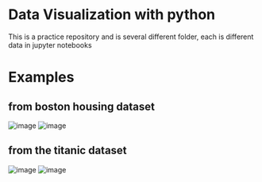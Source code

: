 # Data Visualization with python
This is a practice repository and is several different folder, each is different data in jupyter notebooks

# Examples

## from boston housing dataset
![image](https://user-images.githubusercontent.com/59902976/196563219-ccee5f6e-60ad-4435-b271-3f2c524b632f.png)
![image](https://user-images.githubusercontent.com/59902976/196563274-963de6c2-5561-46c9-b431-eb3e0ba7ce99.png)

## from the titanic dataset
![image](https://user-images.githubusercontent.com/59902976/196563466-e53305e5-816e-4c87-adf3-87ec7ea6499b.png)
![image](https://user-images.githubusercontent.com/59902976/196563490-654ee1e1-fe27-46b5-a8b4-b6972d0ec87e.png)

